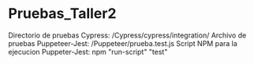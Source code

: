 # Pruebas_Taller2
Directorio de pruebas Cypress: /Cypress/cypress/integration/
Archivo de pruebas Puppeteer-Jest: /Puppeteer/prueba.test.js
Script NPM para la ejecucion Puppeter-Jest: npm "run-script" "test"